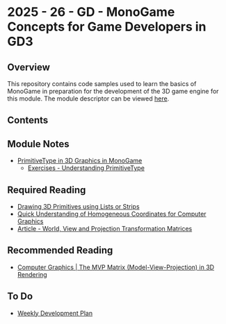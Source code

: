 # 2025 - 26 - GD - MonoGame Concepts for Game Developers in GD3

## Overview 

This repository contains code samples used to learn the basics of MonoGame in preparation for the development of the 3D game engine for this module.
The module descriptor can be viewed [here](https://courses.dkit.ie/index.cfm/page/module/moduleId/55573).

## Contents

## Module Notes 

- [PrimitiveType in 3D Graphics in MonoGame](Notes/Notes%20-%20Understanding%20Primitives.md)
	- [Exercises - Understanding PrimitiveType](Exercises/Exercises%20-%20Understanding%20Primitives)

## Required Reading 
 
- [Drawing 3D Primitives using Lists or Strips](https://docs.monogame.net/articles/getting_to_know/howto/graphics/HowTo_Draw_3D_Primitives.html#:~:text=Overview,basic%20effect%20and%20transformation%20matrices.)
- [Quick Understanding of Homogeneous Coordinates for Computer Graphics](https://www.youtube.com/watch?v=o-xwmTODTUI)
- [Article - World, View and Projection Transformation Matrices](http://www.codinglabs.net/article_world_view_projection_matrix.aspx)

## Recommended Reading 

- [Computer Graphics | The MVP Matrix (Model-View-Projection) in 3D Rendering](https://www.youtube.com/watch?v=a_rX4xfYcy4)



## To Do 

- [Weekly Development Plan](ToDo.md)




